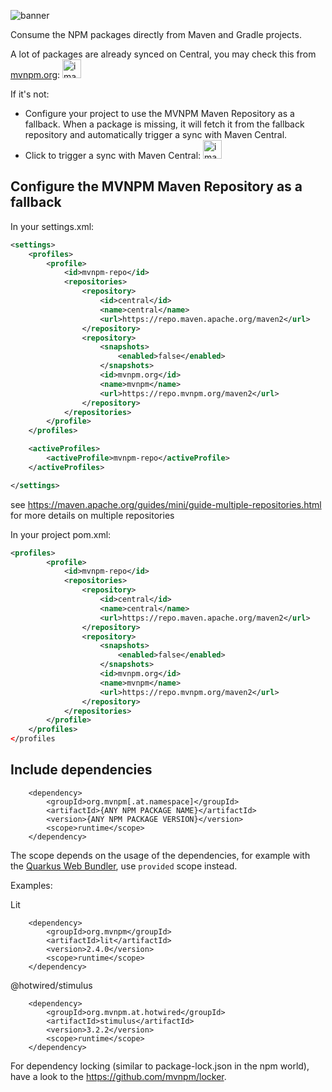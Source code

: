 ![banner](https://github.com/mvnpm/mvnpm/assets/6836179/787a3974-0b9a-4809-a74d-3710c6d08229)

Consume the NPM packages directly from Maven and Gradle projects.

A lot of packages are already synced on Central, you may check this from [mvnpm.org](mvnpm.org): <img height="30" alt="image" src="https://github.com/mvnpm/mvnpm/assets/2223984/e1c9b820-d9f9-43f5-a61d-6b0514f0efe1">

If it's not:
- Configure your project to use the MVNPM Maven Repository as a fallback. When a package is missing, it will fetch it from the fallback repository and automatically trigger a sync with Maven Central.
- Click to trigger a sync with Maven Central: <img height="30" alt="image" src="https://github.com/mvnpm/mvnpm/assets/2223984/32a30bc6-2d4a-47a8-bd4d-d245b03f1422">



## Configure the MVNPM Maven Repository as a fallback


In your settings.xml:

```xml
<settings>
    <profiles>
        <profile>
            <id>mvnpm-repo</id>
            <repositories>
                <repository>
                    <id>central</id>
                    <name>central</name>
                    <url>https://repo.maven.apache.org/maven2</url>
                </repository>
                <repository>
                    <snapshots>
                        <enabled>false</enabled>
                    </snapshots>
                    <id>mvnpm.org</id> 
                    <name>mvnpm</name>
                    <url>https://repo.mvnpm.org/maven2</url>
                </repository>
            </repositories>
        </profile>
    </profiles>

    <activeProfiles>
        <activeProfile>mvnpm-repo</activeProfile>
    </activeProfiles>

</settings>
```

see https://maven.apache.org/guides/mini/guide-multiple-repositories.html for more details on multiple repositories

In your project pom.xml:
```xml
<profiles>
        <profile>
            <id>mvnpm-repo</id>
            <repositories>
                <repository>
                    <id>central</id>
                    <name>central</name>
                    <url>https://repo.maven.apache.org/maven2</url>
                </repository>
                <repository>
                    <snapshots>
                        <enabled>false</enabled>
                    </snapshots>
                    <id>mvnpm.org</id> 
                    <name>mvnpm</name>
                    <url>https://repo.mvnpm.org/maven2</url>
                </repository>
            </repositories>
        </profile>
    </profiles>
</profiles
```

## Include dependencies

```
    <dependency>
        <groupId>org.mvnpm[.at.namespace]</groupId>
        <artifactId>{ANY NPM PACKAGE NAME}</artifactId>
        <version>{ANY NPM PACKAGE VERSION}</version>
        <scope>runtime</scope>
    </dependency>
```

The scope depends on the usage of the dependencies, for example with the [Quarkus Web Bundler](https://docs.quarkiverse.io/quarkus-web-bundler/dev/advanced-guides.html#mvnpm), use `provided` scope instead.

Examples:

Lit
```
    <dependency>
        <groupId>org.mvnpm</groupId>
        <artifactId>lit</artifactId>
        <version>2.4.0</version>
        <scope>runtime</scope>
    </dependency>
```

@hotwired/stimulus
```
    <dependency>
        <groupId>org.mvnpm.at.hotwired</groupId>
        <artifactId>stimulus</artifactId>
        <version>3.2.2</version>
        <scope>runtime</scope>
    </dependency>
```

For dependency locking (similar to package-lock.json in the npm world), have a look to the https://github.com/mvnpm/locker.


